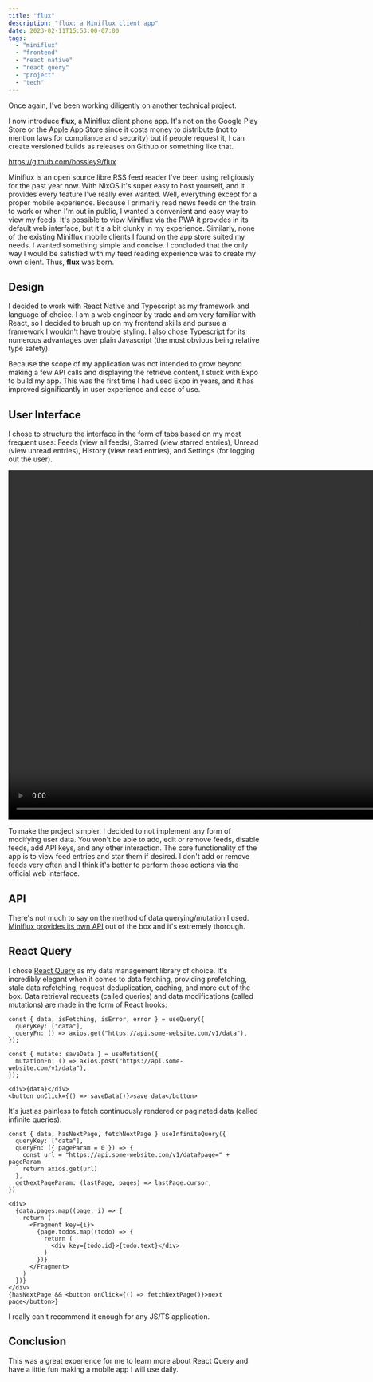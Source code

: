 ```yaml
---
title: "flux"
description: "flux: a Miniflux client app"
date: 2023-02-11T15:53:00-07:00
tags:
  - "miniflux"
  - "frontend"
  - "react native"
  - "react query"
  - "project"
  - "tech"
---
```


Once again, I've been working diligently on another technical project.

I now introduce **flux**, a Miniflux client phone app. It's not on the Google Play Store or the Apple App Store since it costs money to distribute (not to mention laws for compliance and security) but if people request it, I can create versioned builds as releases on Github or something like that.

https://github.com/bossley9/flux

Miniflux is an open source libre RSS feed reader I've been using religiously for the past year now. With NixOS it's super easy to host yourself, and it provides every feature I've really ever wanted. Well, everything except for a proper mobile experience. Because I primarily read news feeds on the train to work or when I'm out in public, I wanted a convenient and easy way to view my feeds. It's possible to view Miniflux via the PWA it provides in its default web interface, but it's a bit clunky in my experience. Similarly, none of the existing Miniflux mobile clients I found on the app store suited my needs. I wanted something simple and concise. I concluded that the only way I would be satisfied with my feed reading experience was to create my own client. Thus, **flux** was born.

## Design

I decided to work with React Native and Typescript as my framework and language of choice. I am a web engineer by trade and am very familiar with React, so I decided to brush up on my frontend skills and pursue a framework I wouldn't have trouble styling. I also chose Typescript for its numerous advantages over plain Javascript (the most obvious being relative type safety).

Because the scope of my application was not intended to grow beyond making a few API calls and displaying the retrieve content, I stuck with Expo to build my app. This was the first time I had used Expo in years, and it has improved significantly in user experience and ease of use.

## User Interface

I chose to structure the interface in the form of tabs based on my most frequent uses: Feeds (view all feeds), Starred (view starred entries), Unread (view unread entries), History (view read entries), and Settings (for logging out the user).

<video height="700" controls>
  <source src="https://sam-bossley-us-media.sfo3.cdn.digitaloceanspaces.com/thoughts/2023/flux-exhibit.mp4" type="video/mp4" />
  Sorry, your browser does not support embedded video.
</video>

To make the project simpler, I decided to not implement any form of modifying user data. You won't be able to add, edit or remove feeds, disable feeds, add API keys, and any other interaction. The core functionality of the app is to view feed entries and star them if desired. I don't add or remove feeds very often and I think it's better to perform those actions via the official web interface.

## API

There's not much to say on the method of data querying/mutation I used. [Miniflux provides its own API](https://miniflux.app/docs/api.html) out of the box and it's extremely thorough.

## React Query

I chose [React Query](https://tanstack.com/query/latest) as my data management library of choice. It's incredibly elegant when it comes to data fetching, providing prefetching, stale data refetching, request deduplication, caching, and more out of the box. Data retrieval requests (called queries) and data modifications (called mutations) are made in the form of React hooks:

```tsx
const { data, isFetching, isError, error } = useQuery({
  queryKey: ["data"],
  queryFn: () => axios.get("https://api.some-website.com/v1/data"),
});

const { mutate: saveData } = useMutation({
  mutationFn: () => axios.post("https://api.some-website.com/v1/data"),
});

<div>{data}</div>
<button onClick={() => saveData()}>save data</button>
```

It's just as painless to fetch continuously rendered or paginated data (called infinite queries):

```tsx
const { data, hasNextPage, fetchNextPage } useInfiniteQuery({
  queryKey: ["data"],
  queryFn: ({ pageParam = 0 }) => {
    const url = "https://api.some-website.com/v1/data?page=" + pageParam
    return axios.get(url)
  },
  getNextPageParam: (lastPage, pages) => lastPage.cursor,
})

<div>
  {data.pages.map((page, i) => {
    return (
      <Fragment key={i}>
        {page.todos.map((todo) => {
          return (
            <div key={todo.id}>{todo.text}</div>
          )
        })}
      </Fragment>
    )
  })}
</div>
{hasNextPage && <button onClick={() => fetchNextPage()}>next page</button>}
```

I really can't recommend it enough for any JS/TS application.

## Conclusion

This was a great experience for me to learn more about React Query and have a little fun making a mobile app I will use daily.
